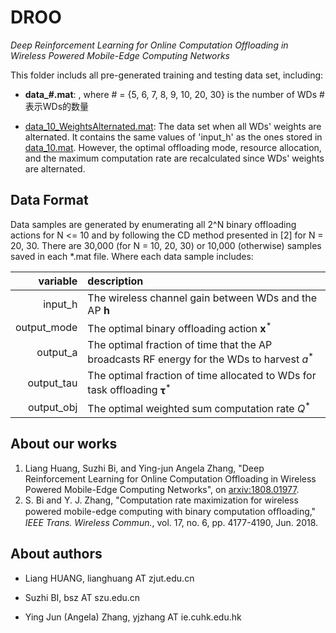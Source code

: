 # DROO

*Deep Reinforcement Learning for Online Computation Offloading in Wireless Powered Mobile-Edge Computing Networks*

This folder includs all pre-generated training and testing data set, including:

- **data_#.mat**: , where # = {5, 6, 7, 8, 9, 10, 20, 30} is the number of WDs  #表示WDs的数量

- [data_10_WeightsAlternated.mat](data_10_WeightsAlternated.mat): The data set when all WDs' weights are alternated. It contains the same values of 'input_h' as the ones stored in [data_10.mat](data_10.mat). However, the optimal offloading mode, resource allocation, and the maximum computation rate are recalculated since WDs' weights are alternated.


## Data Format

Data samples are generated by enumerating all 2^N binary offloading actions for N <= 10 and by following the CD method presented in [2] for N = 20, 30. There are 30,000 (for N = 10, 20, 30) or 10,000 (otherwise) samples saved in each \*.mat file. Where each data sample includes:

|      variable          |    description            |
|------------------------:|:-----------------------|
|     input_h           |  The wireless channel gain between WDs and the AP   $\mathbf{h}$        |         
|     output_mode        |  The optimal binary offloading action  $\mathbf{x}^*$      |    
|      output_a           | The optimal fraction of time that the AP broadcasts RF energy for the WDs to harvest  $a^*$ |    
|    output_tau         | The optimal fraction of time allocated to WDs for task offloading $\mathbf{\tau}^*$|    
|      output_obj         | The optimal weighted sum computation rate $Q^*$   |   



## About our works

1. Liang Huang, Suzhi Bi, and Ying-jun Angela Zhang, "Deep Reinforcement Learning for Online Computation Offloading in Wireless Powered Mobile-Edge Computing Networks", on [arxiv:1808.01977](https://arxiv.org/abs/1808.01977).
2. S. Bi and Y. J. Zhang, "Computation rate maximization for wireless powered mobile-edge computing with binary computation ofﬂoading," *IEEE Trans. Wireless Commun.*, vol. 17, no. 6, pp. 4177-4190, Jun. 2018.

## About authors

- Liang HUANG, lianghuang AT zjut.edu.cn

- Suzhi BI, bsz AT szu.edu.cn

- Ying Jun (Angela) Zhang, yjzhang AT ie.cuhk.edu.hk
